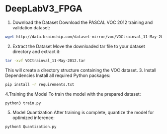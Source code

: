 # DeepLabV3_FPGA
1. Download the Dataset
Download the PASCAL VOC 2012 training and validation dataset:

```bash
wget http://data.brainchip.com/dataset-mirror/voc/VOCtrainval_11-May-2012.tar
```
2. Extract the Dataset
Move the downloaded tar file to your dataset directory and extract it:

```bash
tar -xvf VOCtrainval_11-May-2012.tar
```
This will create a directory structure containing the VOC dataset.
3. Install Dependencies
Install all required Python packages:

```bash
pip install -r requirements.txt
```

4.Training the Model
To train the model with the prepared dataset:

```bash
python3 train.py
```
5. Model Quantization
After training is complete, quantize the model for optimized inference:
```bash
python3 Quantization.py
```



   
